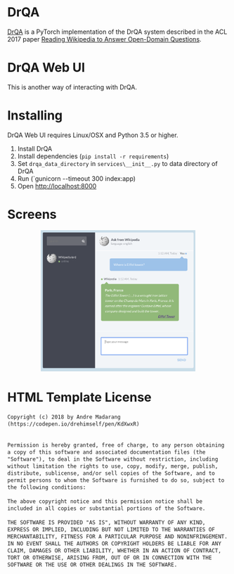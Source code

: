 # DrQA
[DrQA](https://github.com/facebookresearch/DrQA.git) is a PyTorch implementation of the DrQA system described in the ACL 2017 paper [Reading Wikipedia to Answer Open-Domain Questions](https://arxiv.org/abs/1704.00051).

# DrQA Web UI
This is another way of interacting with DrQA.

# Installing
DrQA Web UI requires Linux/OSX and Python 3.5 or higher. 

1. Install DrQA
2. Install dependencies (`pip install -r requirements`)
3. Set `drqa_data_directory` in `services\__init__.py` to data directory of DrQA
4. Run (`gunicorn --timeout 300 index:app)
5. Open [http://localhost:8000](http://localhost:8000)

# Screens

<p align="center"><img width="70%" src="screens/where-is-eiffel.png" /></p>

# HTML Template License
```
Copyright (c) 2018 by Andre Madarang (https://codepen.io/drehimself/pen/KdXwxR)


Permission is hereby granted, free of charge, to any person obtaining a copy of this software and associated documentation files (the "Software"), to deal in the Software without restriction, including without limitation the rights to use, copy, modify, merge, publish, distribute, sublicense, and/or sell copies of the Software, and to permit persons to whom the Software is furnished to do so, subject to the following conditions:

The above copyright notice and this permission notice shall be included in all copies or substantial portions of the Software.

THE SOFTWARE IS PROVIDED "AS IS", WITHOUT WARRANTY OF ANY KIND, EXPRESS OR IMPLIED, INCLUDING BUT NOT LIMITED TO THE WARRANTIES OF MERCHANTABILITY, FITNESS FOR A PARTICULAR PURPOSE AND NONINFRINGEMENT. IN NO EVENT SHALL THE AUTHORS OR COPYRIGHT HOLDERS BE LIABLE FOR ANY CLAIM, DAMAGES OR OTHER LIABILITY, WHETHER IN AN ACTION OF CONTRACT, TORT OR OTHERWISE, ARISING FROM, OUT OF OR IN CONNECTION WITH THE SOFTWARE OR THE USE OR OTHER DEALINGS IN THE SOFTWARE.
```